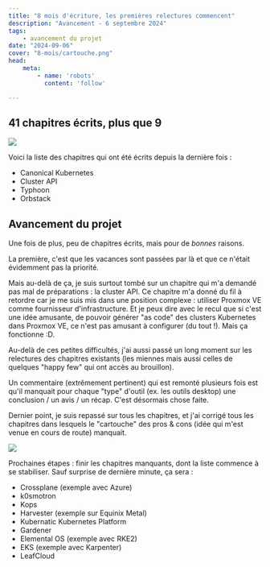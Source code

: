 ```yaml
---
title: "8 mois d'écriture, les premières relectures commencent"
description: "Avancement - 6 septembre 2024"
tags:
    - avancement du projet
date: "2024-09-06"
cover: "8-mois/cartouche.png"
head:
    meta:
        - name: 'robots'
          content: 'follow'

---
```


## 41 chapitres écrits, plus que 9

![](https://geps.dev/progress/82)

Voici la liste des chapitres qui ont été écrits depuis la dernière fois :

* Canonical Kubernetes
* Cluster API
* Typhoon
* Orbstack

## Avancement du projet

Une fois de plus, peu de chapitres écrits, mais pour de *bonnes* raisons.

La première, c'est que les vacances sont passées par là et que ce n'était évidemment pas la priorité.

Mais au-delà de ça, je suis surtout tombé sur un chapitre qui m'a demandé pas mal de préparations : la cluster API. Ce chapitre m'a donné du fil à retordre car je me suis mis dans une position complexe : utiliser Proxmox VE comme fournisseur d'infrastructure. Et je peux dire avec le recul que si c'est une idée amusante, de pouvoir générer "as code" des clusters Kubernetes dans Proxmox VE, ce n'est pas amusant à configurer (du tout !). Mais ça fonctionne :D.

Au-delà de ces petites difficultés, j'ai aussi passé un long moment sur les relectures des chapitres existants (les miennes mais aussi celles de quelques "happy few" qui ont accès au brouillon).

Un commentaire (extrêmement pertinent) qui est remonté plusieurs fois est qu'il manquait pour chaque "type" d'outil (ex. les outils desktop) une conclusion / un avis / un récap. C'est désormais chose faite.

Dernier point, je suis repassé sur tous les chapitres, et j'ai corrigé tous les chapitres dans lesquels le "cartouche" des pros & cons (idée qui m'est venue en cours de route) manquait.

![](images/8-mois/cartouche.png)

Prochaines étapes : finir les chapitres manquants, dont la liste commence à se stabiliser. Sauf surprise de dernière minute, ça sera :

* Crossplane (exemple avec Azure)
* k0smotron
* Kops
* Harvester (exemple sur Equinix Metal)
* Kubernatic Kubernetes Platform
* Gardener
* Elemental OS (exemple avec RKE2)
* EKS (exemple avec Karpenter)
* LeafCloud


